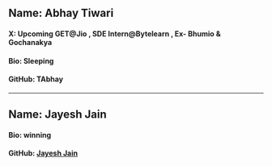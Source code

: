 ## Name: Abhay Tiwari
#### X: Upcoming GET@Jio , SDE Intern@Bytelearn , Ex- Bhumio & Gochanakya
#### Bio: Sleeping
#### GitHub: TAbhay

-------------------------------------------------------------------------------------
## Name: Jayesh Jain
#### Bio: winning
#### GitHub: [Jayesh Jain](https://github.com/Jayesh-JainX)
